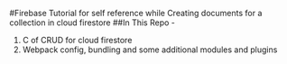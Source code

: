 #Firebase Tutorial for self reference while Creating documents for a collection in cloud firestore
##In This Repo -
1. C of CRUD for cloud firestore
2. Webpack config, bundling and some additional modules and plugins  